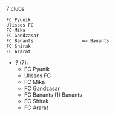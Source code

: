 7 clubs

```
FC Pyunik                   
Ulisses FC                  
FC Mika                     
FC Gandzasar                
FC Banants                  => Banants
FC Shirak                   
FC Ararat                   
```



- ? (7): 
  - FC Pyunik 
  - Ulisses FC 
  - FC Mika 
  - FC Gandzasar 
  - FC Banants  (1) Banants
  - FC Shirak 
  - FC Ararat 


